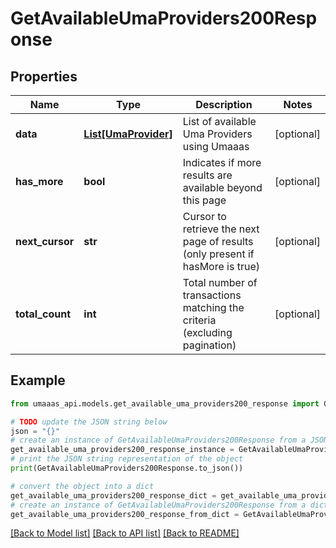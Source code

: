 # GetAvailableUmaProviders200Response


## Properties

Name | Type | Description | Notes
------------ | ------------- | ------------- | -------------
**data** | [**List[UmaProvider]**](UmaProvider.md) | List of available Uma Providers using Umaaas | [optional] 
**has_more** | **bool** | Indicates if more results are available beyond this page | [optional] 
**next_cursor** | **str** | Cursor to retrieve the next page of results (only present if hasMore is true) | [optional] 
**total_count** | **int** | Total number of transactions matching the criteria (excluding pagination) | [optional] 

## Example

```python
from umaaas_api.models.get_available_uma_providers200_response import GetAvailableUmaProviders200Response

# TODO update the JSON string below
json = "{}"
# create an instance of GetAvailableUmaProviders200Response from a JSON string
get_available_uma_providers200_response_instance = GetAvailableUmaProviders200Response.from_json(json)
# print the JSON string representation of the object
print(GetAvailableUmaProviders200Response.to_json())

# convert the object into a dict
get_available_uma_providers200_response_dict = get_available_uma_providers200_response_instance.to_dict()
# create an instance of GetAvailableUmaProviders200Response from a dict
get_available_uma_providers200_response_from_dict = GetAvailableUmaProviders200Response.from_dict(get_available_uma_providers200_response_dict)
```
[[Back to Model list]](../README.md#documentation-for-models) [[Back to API list]](../README.md#documentation-for-api-endpoints) [[Back to README]](../README.md)


